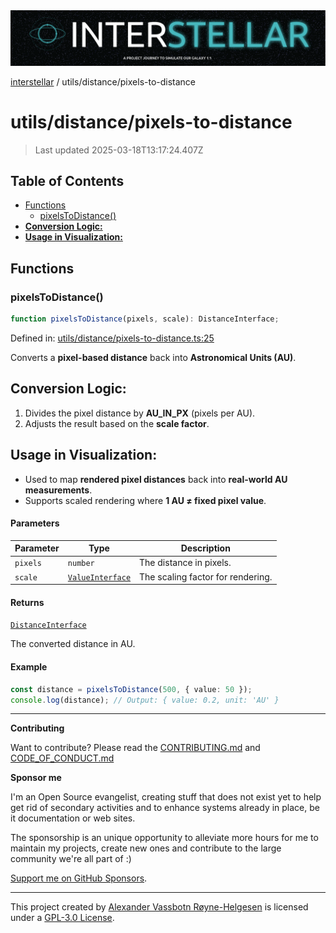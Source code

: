 <div>
  <img alt="SPECCER logo" src="https://raw.githubusercontent.com/phun-ky/interstellar/main/public/interstellar-header.png" style="max-height:120px;" />
</div>

[interstellar](../../README.md) / utils/distance/pixels-to-distance

# utils/distance/pixels-to-distance

> Last updated 2025-03-18T13:17:24.407Z

## Table of Contents

- [Functions](#functions)
  - [pixelsToDistance()](#pixelstodistance)
- [**Conversion Logic:**](#conversion-logic)
- [**Usage in Visualization:**](#usage-in-visualization)

## Functions

### pixelsToDistance()

```ts
function pixelsToDistance(pixels, scale): DistanceInterface;
```

Defined in:
[utils/distance/pixels-to-distance.ts:25](https://github.com/phun-ky/interstellar/blob/main/src/utils/distance/pixels-to-distance.ts#L25)

Converts a **pixel-based distance** back into **Astronomical Units (AU)**.

## **Conversion Logic:**

1. Divides the pixel distance by **AU_IN_PX** (pixels per AU).
2. Adjusts the result based on the **scale factor**.

## **Usage in Visualization:**

- Used to map **rendered pixel distances** back into **real-world AU
  measurements**.
- Supports scaled rendering where **1 AU ≠ fixed pixel value**.

#### Parameters

| Parameter | Type                                                       | Description                       |
| --------- | ---------------------------------------------------------- | --------------------------------- |
| `pixels`  | `number`                                                   | The distance in pixels.           |
| `scale`   | [`ValueInterface`](../../types/distance.md#valueinterface) | The scaling factor for rendering. |

#### Returns

[`DistanceInterface`](../../types/distance.md#distanceinterface)

The converted distance in AU.

#### Example

```ts
const distance = pixelsToDistance(500, { value: 50 });
console.log(distance); // Output: { value: 0.2, unit: 'AU' }
```

---

**Contributing**

Want to contribute? Please read the
[CONTRIBUTING.md](https://github.com/phun-ky/interstellar/blob/main/CONTRIBUTING.md)
and
[CODE_OF_CONDUCT.md](https://github.com/phun-ky/interstellar/blob/main/CODE_OF_CONDUCT.md)

**Sponsor me**

I'm an Open Source evangelist, creating stuff that does not exist yet to help
get rid of secondary activities and to enhance systems already in place, be it
documentation or web sites.

The sponsorship is an unique opportunity to alleviate more hours for me to
maintain my projects, create new ones and contribute to the large community
we're all part of :)

[Support me on GitHub Sponsors](https://github.com/sponsors/phun-ky).

---

This project created by [Alexander Vassbotn Røyne-Helgesen](http://phun-ky.net)
is licensed under a
[GPL-3.0 License](https://choosealicense.com/licenses/gpl-3.0/).

